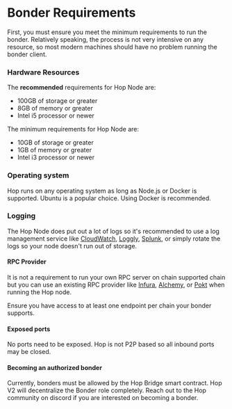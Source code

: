 # Bonder Requirements

First, you must ensure you meet the minimum requirements to run the bonder. Relatively speaking, the process is not very intensive on any resource, so most modern machines should have no problem running the bonder client.

### Hardware Resources

The **recommended** requirements for Hop Node are:

* 100GB of storage or greater
* 8GB of memory or greater
* Intel i5 processor or newer

The minimum requirements for Hop Node are:

* 10GB of storage or greater
* 1GB of memory or greater
* Intel i3 processor or newer

### Operating system

Hop runs on any operating system as long as Node.js or Docker is supported. Ubuntu is a popular choice. Using Docker is recommended.

### Logging

The Hop Node does put out a lot of logs so it's recommended to use a log management service like [CloudWatch](https://aws.amazon.com/cloudwatch/), [Loggly](https://www.loggly.com/), [Splunk](https://www.splunk.com/), or simply rotate the logs so your node doesn't run out of storage.

#### RPC Provider

It is not a requirement to run your own RPC server on chain supported chain but you can use an existing RPC provider like [Infura](https://infura.io/), [Alchemy](https://www.alchemy.com/), or [Pokt](https://www.pokt.network/) when running the Hop node.

Ensure you have access to at least one endpoint per chain your bonder supports.

#### Exposed ports

No ports need to be exposed. Hop is not P2P based so all inbound ports may be closed.

#### Becoming an authorized bonder

Currently, bonders must be allowed by the Hop Bridge smart contract. Hop V2 will decentralize the Bonder role completely. Reach out to the Hop community on discord if you are interested on becoming a bonder.